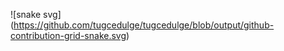 
![snake svg]
(https://github.com/tugcedulge/tugcedulge/blob/output/github-contribution-grid-snake.svg)


